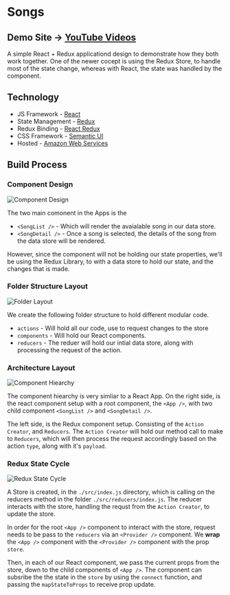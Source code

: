 # Songs

## Demo Site → [YouTube Videos](http://xboudsady-react-songs.s3-website-us-west-1.amazonaws.com)

A simple React + Redux applicationd design to demonstrate how they both work together. One of the newer cocept is using the Redux Store, to handle most of the state change, whereas with React, the state was handled by the component.

## Technology
* JS Framework - [React](https://reactjs.org/)
* State Management - [Redux](https://redux.js.org)
* Redux Binding - [React Redux](https://github.com/reduxjs/react-redux)
* CSS Framework - [Semantic UI](https://semantic-ui.com/)
* Hosted - [Amazon Web Services](https://https://aws.amazon.com/)

## Build Process

### Component Design

![Component Design](https://github.com/xboudsady/songs/blob/master/src/assets/songs-components.png)

The two main comonent in the Apps is the 
* `<SongList />` - Which will render the avaialable song in our data store.
* `<SongDetail />` - Once a song is selected, the details of the song from the data store will be rendered. 

However, since the component will not be holding our state properties, we'll be using the Redux Library, to with a data store to hold our state, and the changes that is made.

### Folder Structure Layout

![Folder Layout](https://github.com/xboudsady/songs/blob/master/src/assets/with-redux-4.png)

We create the following folder structure to hold different modular code.
* `actions` - Will hold all our code, use to request changes to the store
* `components` - Will hold our React components.
* `reducers` - The reduer will hold our intial data store, along with processing the request of the action.

### Architecture Layout

![Component Hiearchy](https://github.com/xboudsady/songs/blob/master/src/assets/with-redux-1.png)

The component hiearchy is very simliar to a React App. On the right side, is the react component setup with a root component, the `<App />`, with two child component `<SongList />` and `<SongDetail />`.

The left side, is the Redux component setup. Consisting of the `Action Creator`, and `Reducers`. The `Action Creator` will hold our method call to make to `Reducers`, which will then process the request accordingly based on the action `type`, along with it's `payload`.

### Redux State Cycle

![Redux State Cycle](https://github.com/xboudsady/songs/blob/master/src/assets/with-redux-3.png)

A Store is created, in the `./src/index.js` directory, which is calling on the reducers method in the folder `./src/reducers/index.js`. The reducer interacts with the store, handling the requst from the `Action Creator`, to update the store.

In order for the root `<App />` component to interact with the store, request needs to be pass to the `reducers` via an `<Provider />` component. We **wrap** the `<App />` component with the `<Provider />` component with the prop `store`.

Then, in each of our React component, we pass the current props from the store, down to the child components of `<App />`. The component can subsribe the the state in the `store` by using the `connect` function, and passing the `mapStateToProps` to receive prop update.



